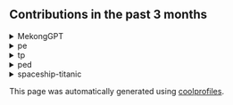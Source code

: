 
## Contributions in the past 3 months
            
<details>
    <summary>MekongGPT</summary>
    <p>- Add intermediate and error messages: This commit adds intermediate and error messages to the Zalo chatbot, providing more informative responses to farmers.
- Update project to use Pinecone: The project is updated to use Pinecone, a service that allows for efficient search and retrieval of data. This update improves the performance and functionality of the chatbot.
- Add debugging for /querygpt: Debugging functionality is added to the /querygpt endpoint of the chatbot. This allows for easier troubleshooting and error identification within the code.
- Integrate Firebase: Firebase is integrated into the project, providing a backend infrastructure for storing and managing data. This integration enhances the capabilities and efficiency of the chatbot.
- Fix the await bug: A bug related to the use of the "await" keyword is fixed. This bug was causing unexpected behavior in the chatbot's execution flow, and the fix ensures proper functionality.
- Fix server frozen and handle exception better: This commit addresses an issue where the server was freezing and improves the handling of exceptions in the chatbot's code. These fixes enhance the stability and reliability of the chatbot.
- Adjust the priority for the /zaloquery response: The priority of the response for the /zaloquery endpoint is adjusted. This change likely improves the user experience and ensures that more important queries receive prompt responses.
- Change authorization: The authorization mechanism of the chatbot is changed, potentially enhancing security and access control.
- Try the meta way: The code is modified to try a different approach, referred to as the "meta way". This change could be an attempt to improve the performance or functionality of the chatbot.
- Testing on render for index.html: The code is modified to test rendering functionality for the index.html file. This likely involves verifying the appearance and layout of the chatbot's user interface.
- Change verifier route: The route for the verifier functionality is changed. This change may involve modifying the URL or endpoint used for verifying user credentials.
- Add verifier: A verifier is added to the project. This verifier likely handles the authentication and verification of users, ensuring secure access to the chatbot.
- Add logging for access token: The code is modified to add logging for the access token used by the chatbot. This logging likely helps in tracking and troubleshooting any issues related to the access token.
- Update lockfile: The lockfile is updated, which helps ensure consistency and compatibility of dependencies used in the project.
- Update access token access: The code is modified to update the way the access token is accessed. This change likely improves the efficiency or security of accessing the access token.
- Remove duplicated lines: Duplicated lines of code are removed, potentially enhancing the readability and maintainability of the codebase.
- Merge branch 'zalo-integration' of https://github.com/lshaoqin/MekongGPT into zalo-integration: This commit merges the 'zalo-integration' branch with the main branch of the project. This merge likely incorporates features or changes made in the 'zalo-integration' branch into the main codebase.
- Get access token for sending Zalo messages: The code is modified to retrieve the access token required for sending Zalo messages. This modification likely improves the functionality of the chatbot's interaction with the Zalo platform.
- Test: Tweak API methods for Zalo integration: API methods related to Zalo integration are tweaked and tested. This testing and tweaking likely ensure smooth and correct integration between the chatbot and Zalo.
- Test API changes: Changes to the API are tested, likely to verify that the modifications have been implemented correctly and do not introduce any issues.
- Improve similarity score check and GPT prompt: The similarity score check and GPT prompt are improved, potentially resulting in more accurate and relevant responses from the chatbot.
- Reduce threshold for chunks: The threshold for splitting text into smaller chunks is reduced. This change likely improves the efficiency or effectiveness of text processing within the chatbot.
- Change queries to be generated by GPT: The method of generating queries is changed to rely on GPT. This change likely enhances the chatbot's ability to generate relevant and accurate queries based on user input.
- Change to use dotenv: The project is modified to use dotenv, a library that allows for the use of environment variables. This change likely improves the security and flexibility of the project.
- Implement follow-up question in the answer: The chatbot is modified to implement the functionality to handle follow-up questions in the answer. This change likely enhances the chatbot's dialogue capabilities and provides a more conversational user experience.</p>
</details>
    
<details>
    <summary>pe</summary>
    <p>- **Commit 1: Upload file**
- **Commit 2: Upload file**
- **Commit 3: Upload file**
- **Commit 4: Upload file**
- **Commit 5: Upload file**
- **Commit 6: Upload file**
- **Commit 7: Upload file**
- **Commit 8: Upload file**
- **Commit 9: Upload file**
- **Commit 10: Upload file**
- **Commit 11: Upload file**
- **Commit 12: Upload file**
- **Commit 13: Upload file**
- **Commit 14: Upload file**
- **Commit 15: Upload file**
- **Commit 16: Upload file**
- **Commit 17: Upload file**
- **Commit 18: Upload file**
- **Commit 19: Upload file**
- **Commit 20: Upload file**
- **Commit 21: Upload file**
- **Commit 22: Upload file**
- **Commit 23: Upload file**
- **Commit 24: Upload file**
- **Commit 25: Upload file**
- **Commit 26: Upload file**
- **Commit 27: Upload file**
- **Commit 28: Upload file**
- **Commit 29: Upload file**
- **Commit 30: Upload file**</p>
</details>
    
<details>
<summary>tp</summary>
<p>- **Merge pull request #32 from lshaoqin/feature/courses/#22**:
- Updates testcases for mods.

- **Merge pull request #31 from PohSayKeong/feature/availability/#18**:
  - Updates the availability of TAs.
  - Tokenizes free time in EditCommandParser.
  - Edits testcases for Person class.

- **Merge branch 'master' of github.com:PohSayKeong/tp into feature/availability/#18**:
  - Resolves conflicts in multiple files.
  
- **Merge pull request #30 from raynertjx/feature/rename-to-TA/#16-17-19**:
  - Changes GUI commands to include teaching assistants.
  - Updates testcases.

- **Merge pull request #28 from lshaoqin/feature/courses/#22**:
  - Adds a feature to update and view the mods that TAs are teaching.
  - Updates the user guide.
  - Adds ability to set mods.

- **Merge pull request #27 from itssisi/feature/update-telegram/#21**:
  - Replaces the address field with Telegram handle.
  - Fixes checkstyle errors.
  - Updates Telegram handle test code.

- **Update README.md**
  - Updates the user guide.

- **Merge pull request #14 from LuoZYi/master**:
  - Updates the user guide.

- **Merge pull request #23 from lshaoqin/docs/update-README/#3**:
  - Fixes incorrect CI badge and AB3 references.

- **Merge pull request #9 from PohSayKeong/docs/update-dg/#6**:
  - Updates the design guide with user stories, glossary, NFRs, and use cases.
  - Removes references to AB3 from UG and DG.

- **Fix java CI badge path**
  - Fixes the java CI badge path.

- **Modify userGuide**
  - Modifies the user guide.

- **Update UserGuide**
  - Updates the user guide.

- **Clarify TA abbreviation**
  - Clarifies the TA abbreviation.</p>
</details>
    
<details>
    <summary>ped</summary>
    <p>- **Upload files**: The user has uploaded multiple files to the repository.</p>
</details>
    
<details>
    <summary>spaceship-titanic</summary>
    <p>- Update README.md: README file in the repository was updated. It is unclear what specific changes were made.
- Update README.md: README file in the repository was updated again. It is unclear what specific changes were made.
- Update README.md: README file in the repository was updated once more. It is unclear what specific changes were made.
- Add files via upload: Files were added to the repository. The specific files added are not mentioned.
- Created using Colaboratory: It seems that the code or content in the repository was created using Colaboratory, a web-based Python development environment.
- Initial commit: The initial commit of the repository. It signifies the creation of the repository. No specific details regarding the files or content added are provided.</p>
</details>

This page was automatically generated using <a href="https://github.com/lshaoqin/coolprofiles">coolprofiles</a>.
    